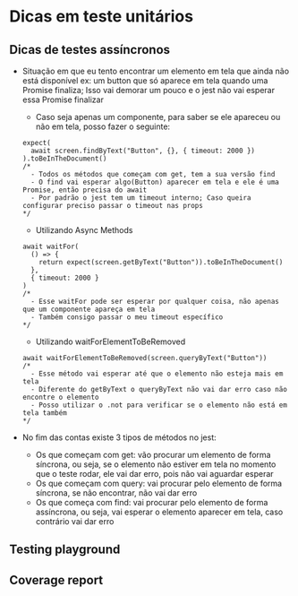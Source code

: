 # Dicas em teste unitários

## Dicas de testes assíncronos

- Situação em que eu tento encontrar um elemento em tela que ainda não está disponível
  ex: um button que só aparece em tela quando uma Promise finaliza; Isso vai demorar um pouco e o jest não vai esperar
  essa Promise finalizar

  - Caso seja apenas um componente, para saber se ele apareceu ou não em tela, posso fazer o seguinte:

  ```tsx
  expect(
    await screen.findByText("Button", {}, { timeout: 2000 })
  ).toBeInTheDocument()
  /*
    - Todos os métodos que começam com get, tem a sua versão find
    - O find vai esperar algo(Button) aparecer em tela e ele é uma Promise, então precisa do await
    - Por padrão o jest tem um timeout interno; Caso queira configurar preciso passar o timeout nas props
  */
  ```

  - Utilizando Async Methods

  ```tsx
  await waitFor(
    () => {
      return expect(screen.getByText("Button")).toBeInTheDocument()
    },
    { timeout: 2000 }
  )
  /*
    - Esse waitFor pode ser esperar por qualquer coisa, não apenas que um componente apareça em tela
    - Também consigo passar o meu timeout específico
  */
  ```

  - Utilizando waitForElementToBeRemoved

  ```tsx
  await waitForElementToBeRemoved(screen.queryByText("Button"))
  /*
    - Esse método vai esperar até que o elemento não esteja mais em tela
    - Diferente do getByText o queryByText não vai dar erro caso não encontre o elemento
    - Posso utilizar o .not para verificar se o elemento não está em tela também
  */
  ```

- No fim das contas existe 3 tipos de métodos no jest:
  - Os que começam com get: vão procurar um elemento de forma síncrona, ou seja, se o elemento não estiver em tela no
    momento que o teste rodar, ele vai dar erro, pois não vai aguardar esperar
  - Os que começam com query: vai procurar pelo elemento de forma síncrona, se não encontrar, não vai dar erro
  - Os que começa com find: vai procurar pelo elemento de forma assíncrona, ou seja, vai esperar o elemento aparecer em
    tela, caso contrário vai dar erro

## Testing playground

## Coverage report
